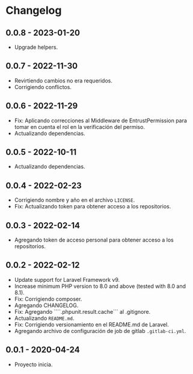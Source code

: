 # Changelog

## 0.0.8 - 2023-01-20

- Upgrade helpers.

## 0.0.7 - 2022-11-30

- Revirtiendo cambios no era requeridos.
- Corrigiendo conflictos.

## 0.0.6 - 2022-11-29

- Fix: Aplicando correcciones al Middleware de EntrustPermission para tomar en cuenta el rol en la verificación del permiso.
- Actualizando dependencias.

## 0.0.5 - 2022-10-11

- Actualizando dependencias.

## 0.0.4 - 2022-02-23

- Corrigiendo nombre y año en el archivo ```LICENSE```.
- Fix: Actualizando token para obtener acceso a los repositorios. 

## 0.0.3 - 2022-02-14

- Agregando  token de acceso personal para obtener acceso a los repositorios.

## 0.0.2 - 2022-02-12

- Update support for Laravel Framework v9.
- Increase minimum PHP version to 8.0 and above (tested with 8.0 and 8.1).
- Fix: Corrigiendo composer.
- Agregando CHANGELOG.
- Fix: Agregando ````.phpunit.result.cache``` al .gitignore.
- Actualizando ```README.md```.
- Fix: Corrigiendo versionamiento en el README.md de Laravel.
- Agregando archivo de configuración de job de gitlab ```.gitlab-ci.yml```.

## 0.0.1 - 2020-04-24

- Proyecto inicia.

